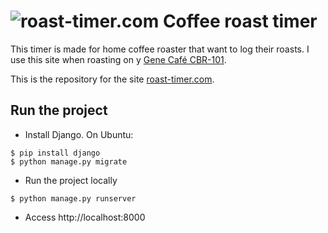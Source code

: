 # ![roast-timer.com](https://roast-timer.com/assets/timer-logo.png "roast-timer.com") Coffee roast timer

This timer is made for home coffee roaster that want to log their roasts. I use this site when roasting on y [Gene Café CBR-101](https://www.genecafe.eu/gene-cafe-cbr-101.php).

This is the repository for the site [roast-timer.com](https://roast-timer.com).

## Run the project

- Install Django. On Ubuntu:

```
$ pip install django
$ python manage.py migrate
```
- Run the project locally
```
$ python manage.py runserver
```
- Access http://localhost:8000
